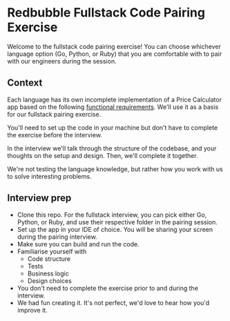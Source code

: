 # Redbubble Fullstack Code Pairing Exercise

Welcome to the fullstack code pairing exercise! You can choose whichever
language option (Go, Python, or Ruby) that you are comfortable with to pair with
our engineers during the session.

## Context

Each language has its own incomplete implementation of a Price Calculator app
based on the following [functional requirements](http://take-home-test.herokuapp.com/new-product-engineer).
We'll use it as a basis for our fullstack pairing exercise.

You'll need to set up the code in your machine but don't have to complete the
exercise before the interview.

In the interview we'll talk through the structure of the codebase, and your
thoughts on the setup and design. Then, we'll complete it together.

We're not testing the language knowledge, but rather how you work with us to
solve interesting problems.

## Interview prep

- Clone this repo. For the fullstack interview, you can pick either Go, Python,
  or Ruby, and use their respective folder in the pairing session.
- Set up the app in your IDE of choice. You will be sharing your screen during
  the pairing interview.
- Make sure you can build and run the code.
- Familiarise yourself with
  - Code structure
  - Tests
  - Business logic
  - Design choices
- You don't need to complete the exercise prior to and during the interview.
- We had fun creating it. It's not perfect, we'd love to hear how you'd improve it.
